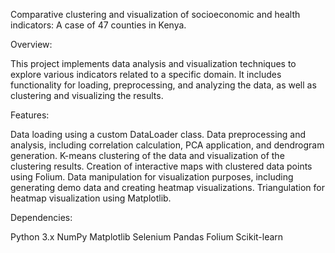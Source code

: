 Comparative clustering and visualization of socioeconomic and health indicators: A case of 47 counties in Kenya.

Overview:

This project implements data analysis and visualization techniques to explore various indicators related to a specific domain. It includes functionality for loading, preprocessing, and analyzing the data, as well as clustering and visualizing the results.


Features:

Data loading using a custom DataLoader class.
Data preprocessing and analysis, including correlation calculation, PCA application, and dendrogram generation.
K-means clustering of the data and visualization of the clustering results.
Creation of interactive maps with clustered data points using Folium.
Data manipulation for visualization purposes, including generating demo data and creating heatmap visualizations.
Triangulation for heatmap visualization using Matplotlib.

Dependencies:

Python 3.x
NumPy
Matplotlib
Selenium
Pandas
Folium
Scikit-learn
